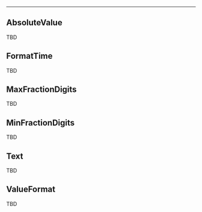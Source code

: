 ___

## AbsoluteValue

TBD

## FormatTime

TBD

## MaxFractionDigits

TBD

## MinFractionDigits

TBD

## Text

TBD

## ValueFormat

TBD